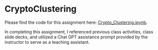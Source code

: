 # CryptoClustering

Please find the code for this assignment here: [Crypto_Clustering.ipynb](https://github.com/mmccanse/CryptoClustering/blob/main/Crypto_Clustering.ipynb). 

In completing this assignment, I referenced previous class activities, class slide decks, and utilized a Chat GPT assistance prompt provided by the instructor to serve as a teaching assistant.  
